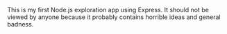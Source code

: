 This is my first Node.js exploration app using Express. It should not be
viewed by anyone because it probably contains horrible ideas and general badness.
